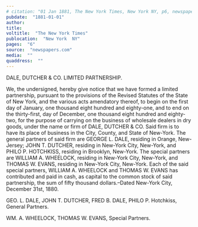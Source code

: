 ```yaml
---
# citation: "01 Jan 1881, The New York Times, New York NY, p6, newspapers.com."
pubdate:  "1881-01-01"
author: 
title: 
voltitle:  "The New York Times"
publocation:  "New York  NY"
pages:  "6"
source:  "newspapers.com"
media:  ""
quaddress:  ""
---
```

DALE, DUTCHER & CO. LIMITED PARTNERSHIP. 

We, the undersigned, hereby give notice that we have formed a limited partnership, pursuant to the provisions of the Revised Statutes of the State of New York, and the various acts amendatory thereof, to begin on the first day of January, one thousand eight hundred and eighty-one, and to end on the thirty-first, day of December, one thousand eight hundred and eighty-two, for the purpose of carrying on the business of wholesale dealers in dry goods, under the name or firm of DALE, DUTCHER & CO. Said firm is to have its place of business in the City, County, and State of New-York. The general partners of said firm are GEORGE L. DALE, residing in Orange, New-Jersey; JOHN T. DUTCHER, residing in New-York City, New-York, and PHILO P. HOTCHKISS, residing in Brooklyn, New-York. The special partners are WILLIAM A. WHEELOCK, residing in New-York City, New-York, and THOMAS W. EVANS, residing in New-York City, New-York. Each of the said special partners, WILLIAM A. WHEELOCK and THOMAS W. EVANS has contributed and paid in cash, as capital to the common stock of said partnership, the sum of fifty thousand dollars.–Dated New-York City, December 31st, 1880.

GEO. L. DALE, JOHN T. DUTCHER, FRED B. DALE, PHILO P. Hotchkiss, General Partners.

WM. A. WHEELOCK, THOMAS W. EVANS, Special Partners.
